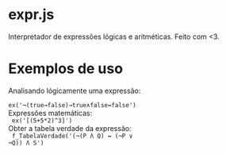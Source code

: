 # expr.js
Interpretador de expressões lógicas e aritméticas. Feito com <3.

# Exemplos de uso
Analisando lógicamente uma expressão: <br>
<code> ex('¬(true→false)→true∧false↔false') </code> <br>
Expressões matemáticas: <br>
<code> ex('[(5+5*2)^3]') </code><br>
Obter a tabela verdade da expressão: <br>
<code> f_TabelaVerdade('(¬(P Λ Q) ↔ (¬P ∨ ¬Q)) Λ S')</code>

